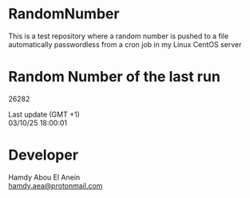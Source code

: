 # RandomNumber    
This is a test repository where a random number is pushed to a file automatically passwordless from a cron job in my Linux CentOS server    
# Random Number of the last run   
26282
      
Last update (GMT +1)    
03/10/25 18:00:01
# Developer    
Hamdy Abou El Anein   
hamdy.aea@protonmail.com
